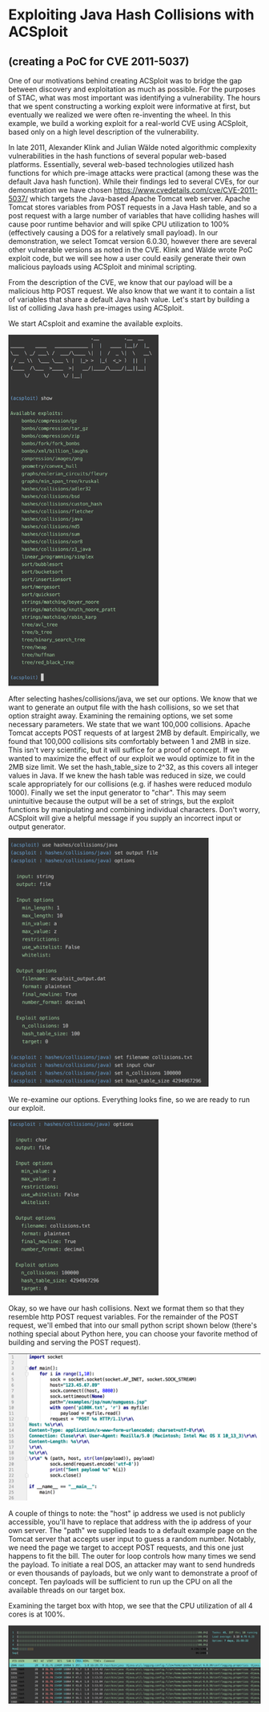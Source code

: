 # Exploiting Java Hash Collisions with ACSploit 

## (creating a PoC for CVE 2011-5037)

One of our motivations behind creating ACSploit was to bridge the gap between discovery and exploitation as much as possible. For the purposes of STAC, what was most important was identifying a vulnerability. The hours that we spent constructing a working exploit were informative at first, but eventually we realized we were often re-inventing the wheel. In this example, we build a working exploit for a real-world CVE using ACSploit, based only on a high level description of the vulnerability.

In late 2011, Alexander Klink and Julian Wälde noted algorithmic complexity vulnerabilities in the hash functions of several popular web-based platforms. Essentially, several web-based technologies utilized hash functions for which pre-image attacks were practical (among these was the default Java hash function). While their findings led to several CVEs, for our demonstration we have chosen https://www.cvedetails.com/cve/CVE-2011-5037/ which targets the Java-based Apache Tomcat web server. Apache Tomcat stores variables from POST requests in a Java Hash table, and so a post request with a large number of variables that have colliding hashes will cause poor runtime behavior and will spike CPU utilization to 100% (effectively causing a DOS for a relatively small payload). In our demonstration, we select Tomcat version 6.0.30, however there are several other vulnerable versions as noted in the CVE. Klink and Wälde wrote PoC exploit code, but we will see how a user could easily generate their own malicious payloads using ACSploit and minimal scripting. 

From the description of the CVE, we know that our payload will be a malicious http POST request. We also know that we want it to contain a list of variables that share a default Java hash value. Let's start by building a list of colliding Java hash pre-images using ACSploit.

We start ACsploit and examine the available exploits. 

<img src="../images/ACSploitOptions.png" class="center"  width="300">

After selecting hashes/collisions/java, we set our options. We know that we want to generate an output file with the hash collisions, so we set that option straight away. Examining the remaining options, we set some necessary parameters. We state that we want 100,000 collisions. Apache Tomcat accepts POST requests of at largest 2MB by default. Empirically, we found that 100,000 collisions sits comfortably between 1 and 2MB in size. This isn't very scientific, but it will suffice for a proof of concept. If we wanted to maximize the effect of our exploit we would optimize to fit in the 2MB size limit. We set the hash\_table\_size to 2^32, as this covers all integer values in Java. If we knew the hash table was reduced in size, we could scale appropriately for our collisions (e.g. if hashes were reduced modulo 1000). Finally we set the input generator to "char". This may seem unintuitive because the output will be a set of strings, but the exploit functions by manipulating and combining individual characters. Don't worry, ACSploit will give a helpful message if you supply an incorrect input or output generator. 


<img src="../images/ACSploitSetOptions.png" class="center" width="400">


We re-examine our options. Everything looks fine, so we are ready to run our exploit.


<img src="../images/JavaHashOptions.png" class="center"  width="300">


Okay, so we have our hash collisions. Next we format them so that they resemble http POST request variables. For the remainder of the POST request, we'll embed that into our small python script shown below (there's nothing special about Python here, you can choose your favorite method of building and serving the POST request). 


<img src="../images/PythonPOSTrequestScript.png"  class="center" width="600">


A couple of things to note: the "host" ip address we used is not publicly accessible, you'll have to replace that address with the ip address of your own server. The "path" we supplied leads to a default example page on the Tomcat server that accepts user input to guess a random number. Notably, we need the page we target to accept POST requests, and this one just happens to fit the bill.  The outer for loop controls how many times we send the payload. To initiate a real DOS, an attacker may want to send hundreds or even thousands of payloads, but we only want to demonstrate a proof of concept. Ten payloads will be sufficient to run up the CPU on all the available threads on our target box.

Examining the target box with htop, we see that the CPU utilization of all 4 cores is at 100%.


<img src="../images/TomcatCPU.png" class="center" width="800" >
